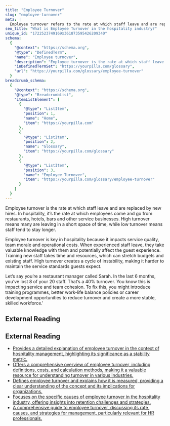 ```yaml
---
title: "Employee Turnover"
slug: "employee-turnover"
meta: |
  Employee turnover refers to the rate at which staff leave and are replaced in a hospitality business. High turnover can disrupt service and increase training costs.
seo_title: "What is Employee Turnover in the hospitality industry?"
unique_id: "1722523749169x361873595426209340"
schema:
  {
    "@context": "https://schema.org",
    "@type": "DefinedTerm",
    "name": "Employee turnover",
    "description": "Employee turnover is the rate at which staff leave and are replaced by new hires. In hospitality, it indicates how frequently employees depart from service businesses, impacting service quality, team morale and operational costs.",
    "inDefinedTermSet": "https://yourpilla.com/glossary",
    "url": "https://yourpilla.com/glossary/employee-turnover"
  }
breadcrumb_schema:
  {
    "@context": "https://schema.org",
    "@type": "BreadcrumbList",
    "itemListElement": [
      {
        "@type": "ListItem",
        "position": 1,
        "name": "Home",
        "item": "https://yourpilla.com"
      },
      {
        "@type": "ListItem",
        "position": 2,
        "name": "Glossary",
        "item": "https://yourpilla.com/glossary"
      },
      {
        "@type": "ListItem",
        "position": 3,
        "name": "Employee Turnover",
        "item": "https://yourpilla.com/glossary/employee-turnover"
      }
    ]
  }
---
```


Employee turnover is the rate at which staff leave and are replaced by new hires. In hospitality, it’s the rate at which employees come and go from restaurants, hotels, bars and other service businesses. High turnover means many are leaving in a short space of time, while low turnover means staff tend to stay longer.

Employee turnover is key in hospitality because it impacts service quality, team morale and operational costs. When experienced staff leave, they take valuable knowledge with them and potentially affect the guest experience. Training new staff takes time and resources, which can stretch budgets and existing staff. High turnover creates a cycle of instability, making it harder to maintain the service standards guests expect.

Let’s say you’re a restaurant manager called Sarah. In the last 6 months, you’ve lost 8 of your 20 staff. That’s a 40% turnover. You know this is impacting service and team cohesion. To fix this, you might introduce training programmes, better work-life balance policies or career development opportunities to reduce turnover and create a more stable, skilled workforce.'

## External Reading



## External Reading

*   [Provides a detailed explanation of employee turnover in the context of hospitality management, highlighting its significance as a stability metric.](https://library.fiveable.me/key-terms/hospitality-management/employee-turnover)
*   [Offers a comprehensive overview of employee turnover, including definitions, costs, and calculation methods, making it a valuable resource for understanding turnover in various industries.](https://www.netsuite.com/portal/resource/articles/human-resources/employee-turnover.shtml)
*   [Defines employee turnover and explains how it is measured, providing a clear understanding of the concept and its implications for organizations.](https://www.bamboohr.com/resources/hr-glossary/employee-turnover)
*   [Focuses on the specific causes of employee turnover in the hospitality industry, offering insights into retention challenges and strategies.](https://harver.com/blog/causes-of-employee-turnover-in-hospitality/)
*   [A comprehensive guide to employee turnover, discussing its rate, causes, and strategies for management, particularly relevant for HR professionals.](https://www.paylocity.com/resources/resource-library/blog-post/employee-turnover/)